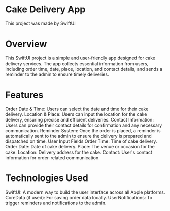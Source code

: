 # Cake Delivery App
This project was made by SwiftUI

# Overview
This SwiftUI project is a simple and user-friendly app designed for cake delivery services. The app collects essential information from users, including order time, date, place, location, and contact details, and sends a reminder to the admin to ensure timely deliveries.

# Features
Order Date & Time: Users can select the date and time for their cake delivery.
Location & Place: Users can input the location for the cake delivery, ensuring precise and efficient deliveries.
Contact Information: Users can provide their contact details for confirmation and any necessary communication.
Reminder System: Once the order is placed, a reminder is automatically sent to the admin to ensure the delivery is prepared and dispatched on time.
User Input Fields
Order Time: Time of cake delivery.
Order Date: Date of cake delivery.
Place: The venue or occasion for the cake.
Location: Delivery address for the cake.
Contact: User's contact information for order-related communication.
# Technologies Used
SwiftUI: A modern way to build the user interface across all Apple platforms.
CoreData (if used): For saving order data locally.
UserNotifications: To trigger reminders and notifications to the admin.
